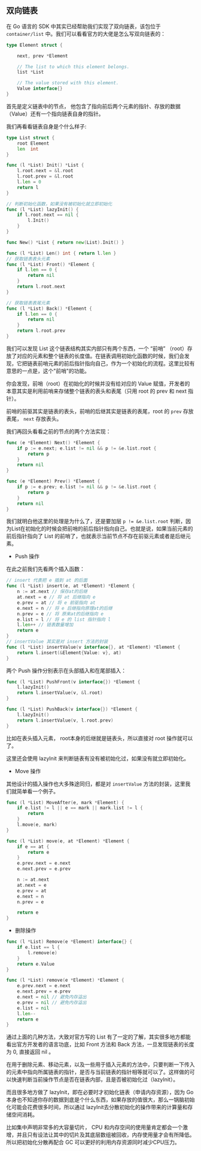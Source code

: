 ## 双向链表

在 Go 语言的 SDK 中其实已经帮助我们实现了双向链表，该包位于 `container/list` 中。我们可以看看官方的大佬是怎么写双向链表的：

```go
type Element struct {

	next, prev *Element

	// The list to which this element belongs.
	list *List

	// The value stored with this element.
	Value interface{}
}

```

首先是定义链表中的节点， 他包含了指向前后两个元素的指针、存放的数据（Value）还有一个指向链表自身的指针。

我们再看看链表自身是个什么样子:

```go
type List struct {
	root Element
	len  int     
}

func (l *List) Init() *List {
	l.root.next = &l.root
	l.root.prev = &l.root
	l.len = 0
	return l
}

// 判断初始化函数，如果没有被初始化就立即初始化
func (l *List) lazyInit() {
	if l.root.next == nil {
		l.Init()
	}
}

func New() *List { return new(List).Init() }

func (l *List) Len() int { return l.len }
// 获取链表表头元素
func (l *List) Front() *Element {
	if l.len == 0 {
		return nil
	}
	return l.root.next
}

// 获取链表表尾元素
func (l *List) Back() *Element {
	if l.len == 0 {
		return nil
	}
	return l.root.prev
}
```

我们可以发现 List 这个链表结构其实内部只有两个东西，一个 “前哨” （root）存放了对应的元素和整个链表的长度值。在链表调用初始化函数的时候，我们会发现，它把链表前哨元素的前后指针指向自己，作为一个初始化的流程。这里比较有意思的一点是，这个"前哨"的功能。

你会发现，前哨（root）在初始化的时候并没有给对应的 Value 赋值，开发者的本意其实是利用前哨来存储整个链表的表头和表尾（只用 root 的 prev 和 next 指针）。

前哨的前驱其实是链表的表头，前哨的后继其实是链表的表尾，root 的 `prev` 存放表尾， `next` 存放表头。



我们再回头看看之前的节点的两个方法实现：

```go
func (e *Element) Next() *Element {
	if p := e.next; e.list != nil && p != &e.list.root {
		return p
	}
	return nil
}

func (e *Element) Prev() *Element {
	if p := e.prev; e.list != nil && p != &e.list.root {
		return p
	}
	return nil
}
```

我们就明白他这里的处理是为什么了，还是要加层 `p != &e.list.root` 判断，因为List在初始化的时候会把前哨的前后指针指向自己。也就是说，如果当前元素的前后指针指向了 List 的前哨了，也就表示当前节点不存在前驱元素或者是后继元素。

- Push 操作

在此之前我们先看两个插入函数：

```go
// insert 代表把 e 插到 at 的后面
func (l *List) insert(e, at *Element) *Element {
	n := at.next // 保存at的后继
	at.next = e // 将 at 后继指向 e
	e.prev = at // 将 e 前驱指向 at
	e.next = n // 将 e 后继指向原理at的后继
	n.prev = e // 将 原来at的后继指向 e
	e.list = l // 将 e 的 list 指针指向 l
	l.len++ // 链表数量增加
	return e
}
// insertValue 其实是对 insert 方法的封装
func (l *List) insertValue(v interface{}, at *Element) *Element {
	return l.insert(&Element{Value: v}, at)
}
```

两个 Push 操作分别表示在头部插入和在尾部插入：

```go
func (l *List) PushFront(v interface{}) *Element {
	l.lazyInit()
	return l.insertValue(v, &l.root)
}

func (l *List) PushBack(v interface{}) *Element {
	l.lazyInit()
	return l.insertValue(v, l.root.prev)
}
```

比如在表头插入元素， root本身的后继就是链表头，所以直接对 root 操作就可以了。

这里还会使用 lazyInit 来判断链表有没有被初始化过，如果没有就立即初始化。

- Move 操作

其他设计的插入操作也大多殊途同归，都是对 `insertValue`  方法的封装，这里我们就简单看一个例子。

```go
func (l *List) MoveAfter(e, mark *Element) {
	if e.list != l || e == mark || mark.list != l {
		return
	}
	l.move(e, mark)
}

func (l *List) move(e, at *Element) *Element {
	if e == at {
		return e
	}
	e.prev.next = e.next
	e.next.prev = e.prev

	n := at.next
	at.next = e
	e.prev = at
	e.next = n
	n.prev = e

	return e
}
```

- 删除操作

```go
func (l *List) Remove(e *Element) interface{} {
	if e.list == l {
		l.remove(e)
	}
	return e.Value
}

func (l *List) remove(e *Element) *Element {
	e.prev.next = e.next 
	e.next.prev = e.prev
	e.next = nil // 避免内存溢出
	e.prev = nil // 避免内存溢出
	e.list = nil
	l.len--
	return e
}
```



通过上面的几种方法，大致对官方写的 List 有了一定的了解，其实很多地方都能看出官方开发者的语言功底，比如 Front 方法和 Back 方法，一旦发现链表的长度为 0, 直接返回 nil 。

在用于删除元素、移动元素，以及一些用于插入元素的方法中，只要判断一下传入的元素中指向所属链表的指针，是否与当前链表的指针相等就可以了。这样做的可以快速判断当前操作节点是否在链表内部，且是否被初始化过（lazyInit）。

而且很多地方做了 lazyInit，即在必要时才初始化链表（申请内存资源），因为 Go 本身也不知道你存的数据到底是个什么东西，如果存放的值很大，那么一锅脑初始化可能会花费很多时间，所以通过 lazyInit去分散初始化的操作带来的计算量和存储空间消耗。

比如集中声明非常多的大容量切片， CPU 和内存空间的使用量肯定都会一个激增，并且只有设法让其中的切片及其底层数组被回收，内存使用量才会有所降低。所以把初始化分散再配合 GC 可以更好的利用内存资源同时减少CPU压力。

